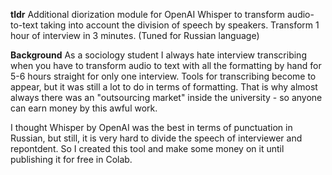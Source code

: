 **tldr**
Additional diorization module for OpenAI Whisper to transform audio-to-text taking into account the division of speech by speakers. Transform 1 hour of interview in 3 minutes. (Tuned for Russian language)

**Background**
As a sociology student I always hate interview transcribing when you have to transform audio to text with all the formatting by hand for 5-6 hours straight for only one interview. Tools for transcribing become to appear, but it was still a lot to do in terms of formatting. That is why almost always there was an "outsourcing market" inside the university - so anyone can earn money by this awful work.  

I thought Whisper by OpenAI was the best in terms of punctuation in Russian, but still, it is very hard to divide the speech of interviewer and repontdent. So I created this tool and make some money on it until publishing it for free in Colab.
